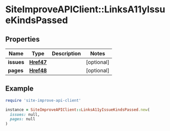 # SiteImproveAPIClient::LinksA11yIssueKindsPassed

## Properties

| Name | Type | Description | Notes |
| ---- | ---- | ----------- | ----- |
| **issues** | [**Href47**](Href47.md) |  | [optional] |
| **pages** | [**Href48**](Href48.md) |  | [optional] |

## Example

```ruby
require 'site-improve-api-client'

instance = SiteImproveAPIClient::LinksA11yIssueKindsPassed.new(
  issues: null,
  pages: null
)
```


